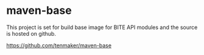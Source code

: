 # maven-base

This project is set for build base image for BITE API modules and the source is hosted on github.

https://github.com/tenmaker/maven-base
